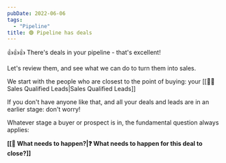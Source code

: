 ```yaml
---
pubDate: 2022-06-06
tags:
  - "Pipeline"
title: 🟢 Pipeline has deals
---
```


👍👍👍 There's deals in your pipeline - that's excellent!

Let's review them, and see what we can do to turn them into sales.

We start with the people who are closest to the point of buying: your [[🧑‍🎓 Sales Qualified Leads|Sales Qualified Leads]]

If you don't have anyone like that, and all your deals and leads are in an earlier stage: don't worry!

Whatever stage a buyer or prospect is in, the fundamental question always applies:

**[[🚀 What needs to happen?|❓ What needs to happen for this deal to close?]]**

